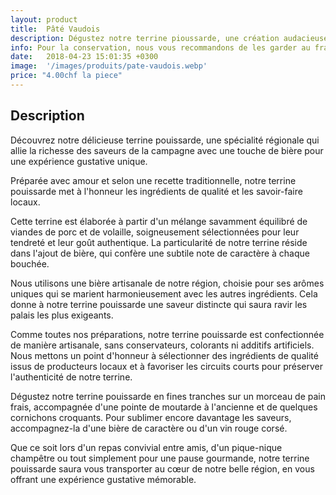 ```yaml
---
layout: product
title:  Pâté Vaudois
description: Dégustez notre terrine pioussarde, une création audacieuse qui marie harmonieusement les saveurs robustes de la campagne avec une touche de bière artisanale, créant ainsi une expérience gustative unique et surprenante, où se mêlent des morceaux de viandes sélectionnées et des arômes subtils qui éveilleront vos papilles.
info: Pour la conservation, nous vous recommandons de les garder au frais à 4° max.<br/>Après ouverture, elle se conserve environ 5 à 15 jours.
date:   2018-04-23 15:01:35 +0300
image:  '/images/produits/pate-vaudois.webp'
price: "4.00chf la piece"
---
```


## Description

Découvrez notre délicieuse terrine pouissarde, une spécialité régionale qui allie la richesse des saveurs de la campagne avec une touche de bière pour une expérience gustative unique.

Préparée avec amour et selon une recette traditionnelle, notre terrine pouissarde met à l'honneur les ingrédients de qualité et les savoir-faire locaux.

Cette terrine est élaborée à partir d'un mélange savamment équilibré de viandes de porc et de volaille, soigneusement sélectionnées pour leur tendreté et leur goût authentique. La particularité de notre terrine réside dans l'ajout de bière, qui confère une subtile note de caractère à chaque bouchée.

Nous utilisons une bière artisanale de notre région, choisie pour ses arômes uniques qui se marient harmonieusement avec les autres ingrédients. Cela donne à notre terrine pouissarde une saveur distincte qui saura ravir les palais les plus exigeants.

Comme toutes nos préparations, notre terrine pouissarde est confectionnée de manière artisanale, sans conservateurs, colorants ni additifs artificiels. Nous mettons un point d'honneur à sélectionner des ingrédients de qualité issus de producteurs locaux et à favoriser les circuits courts pour préserver l'authenticité de notre terrine.

Dégustez notre terrine pouissarde en fines tranches sur un morceau de pain frais, accompagnée d'une pointe de moutarde à l'ancienne et de quelques cornichons croquants. Pour sublimer encore davantage les saveurs, accompagnez-la d'une bière de caractère ou d'un vin rouge corsé.

Que ce soit lors d'un repas convivial entre amis, d'un pique-nique champêtre ou tout simplement pour une pause gourmande, notre terrine pouissarde saura vous transporter au cœur de notre belle région, en vous offrant une expérience gustative mémorable.